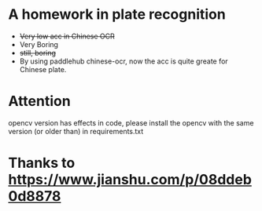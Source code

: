 # A homework in plate recognition
* ~~Very low acc in Chinese OCR~~ <br/>
* Very Boring <br />
* ~~still, boring~~
* By using paddlehub chinese-ocr, now the acc is quite greate for Chinese plate.

# Attention
opencv version has effects in code, please install the opencv with the same version (or older than) in requirements.txt
# Thanks to https://www.jianshu.com/p/08ddeb0d8878

